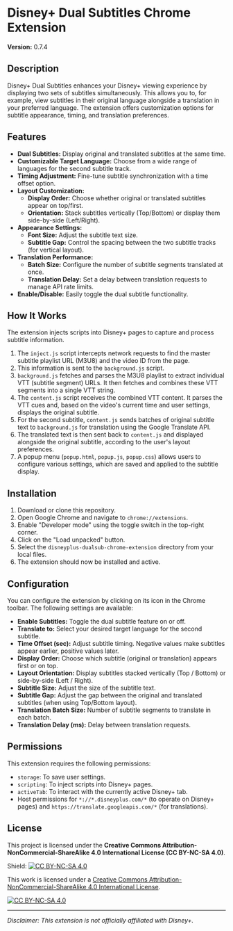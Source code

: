 # Disney+ Dual Subtitles Chrome Extension

**Version:** 0.7.4

## Description

Disney+ Dual Subtitles enhances your Disney+ viewing experience by displaying two sets of subtitles simultaneously. This allows you to, for example, view subtitles in their original language alongside a translation in your preferred language. The extension offers customization options for subtitle appearance, timing, and translation preferences.

## Features

* **Dual Subtitles:** Display original and translated subtitles at the same time.
* **Customizable Target Language:** Choose from a wide range of languages for the second subtitle track.
* **Timing Adjustment:** Fine-tune subtitle synchronization with a time offset option.
* **Layout Customization:**
  * **Display Order:** Choose whether original or translated subtitles appear on top/first.
  * **Orientation:** Stack subtitles vertically (Top/Bottom) or display them side-by-side (Left/Right).
* **Appearance Settings:**
  * **Font Size:** Adjust the subtitle text size.
  * **Subtitle Gap:** Control the spacing between the two subtitle tracks (for vertical layout).
* **Translation Performance:**
  * **Batch Size:** Configure the number of subtitle segments translated at once.
  * **Translation Delay:** Set a delay between translation requests to manage API rate limits.
* **Enable/Disable:** Easily toggle the dual subtitle functionality.

## How It Works

The extension injects scripts into Disney+ pages to capture and process subtitle information.

1. The `inject.js` script intercepts network requests to find the master subtitle playlist URL (M3U8) and the video ID from the page.
2. This information is sent to the `background.js` script.
3. `background.js` fetches and parses the M3U8 playlist to extract individual VTT (subtitle segment) URLs. It then fetches and combines these VTT segments into a single VTT string.
4. The `content.js` script receives the combined VTT content. It parses the VTT cues and, based on the video's current time and user settings, displays the original subtitle.
5. For the second subtitle, `content.js` sends batches of original subtitle text to `background.js` for translation using the Google Translate API.
6. The translated text is then sent back to `content.js` and displayed alongside the original subtitle, according to the user's layout preferences.
7. A popup menu (`popup.html`, `popup.js`, `popup.css`) allows users to configure various settings, which are saved and applied to the subtitle display.

## Installation

1. Download or clone this repository.
2. Open Google Chrome and navigate to `chrome://extensions`.
3. Enable "Developer mode" using the toggle switch in the top-right corner.
4. Click on the "Load unpacked" button.
5. Select the `disneyplus-dualsub-chrome-extension` directory from your local files.
6. The extension should now be installed and active.

## Configuration

You can configure the extension by clicking on its icon in the Chrome toolbar. The following settings are available:

* **Enable Subtitles:** Toggle the dual subtitle feature on or off.
* **Translate to:** Select your desired target language for the second subtitle.
* **Time Offset (sec):** Adjust subtitle timing. Negative values make subtitles appear earlier, positive values later.
* **Display Order:** Choose which subtitle (original or translation) appears first or on top.
* **Layout Orientation:** Display subtitles stacked vertically (Top / Bottom) or side-by-side (Left / Right).
* **Subtitle Size:** Adjust the size of the subtitle text.
* **Subtitle Gap:** Adjust the gap between the original and translated subtitles (when using Top/Bottom layout).
* **Translation Batch Size:** Number of subtitle segments to translate in each batch.
* **Translation Delay (ms):** Delay between translation requests.

## Permissions

This extension requires the following permissions:

* `storage`: To save user settings.
* `scripting`: To inject scripts into Disney+ pages.
* `activeTab`: To interact with the currently active Disney+ tab.
* Host permissions for `*://*.disneyplus.com/*` (to operate on Disney+ pages) and `https://translate.googleapis.com/*` (for translations).

## License

This project is licensed under the **Creative Commons Attribution-NonCommercial-ShareAlike 4.0 International License (CC BY-NC-SA 4.0)**.

Shield: [![CC BY-NC-SA 4.0][cc-by-nc-sa-shield]][cc-by-nc-sa]

This work is licensed under a
[Creative Commons Attribution-NonCommercial-ShareAlike 4.0 International License][cc-by-nc-sa].

[![CC BY-NC-SA 4.0][cc-by-nc-sa-image]][cc-by-nc-sa]

[cc-by-nc-sa]: http://creativecommons.org/licenses/by-nc-sa/4.0/

[cc-by-nc-sa-image]: https://licensebuttons.net/l/by-nc-sa/4.0/88x31.png

[cc-by-nc-sa-shield]: https://img.shields.io/badge/License-CC%20BY--NC--SA%204.0-lightgrey.svg

---

*Disclaimer: This extension is not officially affiliated with Disney+.*

